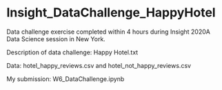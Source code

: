 # Insight_DataChallenge_HappyHotel

Data challenge exercise completed within 4 hours during Insight 2020A Data Science session in New York.

Description of data challenge: Happy Hotel.txt

Data: hotel_happy_reviews.csv and hotel_not_happy_reviews.csv

My submission: W6_DataChallenge.ipynb
